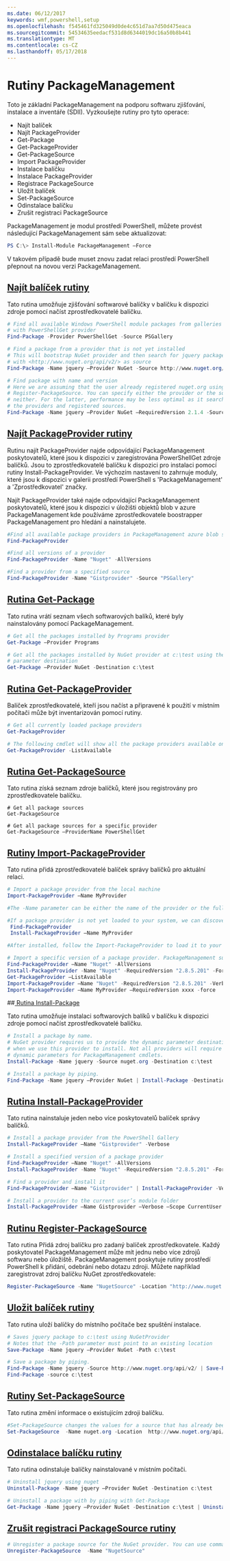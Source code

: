 ```yaml
---
ms.date: 06/12/2017
keywords: wmf,powershell,setup
ms.openlocfilehash: f545461fd325049d0de4c651d7aa7d50d475eaca
ms.sourcegitcommit: 54534635eedacf531d8d6344019dc16a50b8b441
ms.translationtype: MT
ms.contentlocale: cs-CZ
ms.lasthandoff: 05/17/2018
---
```

# <a name="packagemanagement-cmdlets"></a>Rutiny PackageManagement
Toto je základní PackageManagement na podporu softwaru zjišťování, instalace a inventáře (SDII). Vyzkoušejte rutiny pro tyto operace:
-   Najít balíček
-   Najít PackageProvider
-   Get-Package
-   Get-PackageProvider
-   Get-PackageSource
-   Import PackageProvider
-   Instalace balíčku
-   Instalace PackageProvider
-   Registrace PackageSource
-   Uložit balíček
-   Set-PackageSource
-   Odinstalace balíčku
-   Zrušit registraci PackageSource

PackageManagement je modul prostředí PowerShell, můžete provést následující PackageManagement sám sebe aktualizovat:
```powershell
PS C:\> Install-Module PackageManagement –Force
```
V takovém případě bude muset znovu zadat relaci prostředí PowerShell přepnout na novou verzi PackageManagement.

## <a name="find-package-cmdlethttpstechnetmicrosoftcomlibrarydn890709aspx"></a>[Najít balíček rutiny](https://technet.microsoft.com/library/dn890709.aspx)
Tato rutina umožňuje zjišťování softwarové balíčky v balíčku k dispozici zdroje pomocí načíst zprostředkovatelé balíčku.
```powershell
# Find all available Windows PowerShell module packages from galleries registered
# with PowerShellGet provider
Find-Package -Provider PowerShellGet -Source PSGallery

# Find a package from a provider that is not yet installed
# This will bootstrap NuGet provider and then search for jquery package using NuGet
# with <http://www.nuget.org/api/v2/> as source
Find-Package -Name jquery –Provider NuGet -Source http://www.nuget.org/api/v2/

# Find package with name and version
# Here we are assuming that the user already registered nuget.org using
# Register-PackageSource. You can specify either the provider or the source, or
# neither. For the latter, performance may be less optimal as it searches through all
# the providers and registered sources.
Find-Package -Name jquery –Provider NuGet –RequiredVersion 2.1.4 -Source nuget.org
```

## <a name="find-packageprovider-cmdlethttpstechnetmicrosoftcomlibrarymt676544aspx"></a>[Najít PackageProvider rutiny](https://technet.microsoft.com/library/mt676544.aspx)
Rutinu najít PackageProvider najde odpovídající PackageManagement poskytovatelů, které jsou k dispozici v zaregistrována PowerShellGet zdroje balíčků. Jsou to zprostředkovatelé balíčku k dispozici pro instalaci pomocí rutiny Install-PackageProvider. Ve výchozím nastavení to zahrnuje moduly, které jsou k dispozici v galerii prostředí PowerShell s 'PackageManagement' a 'Zprostředkovatel' značky.

Najít PackageProvider také najde odpovídající PackageManagement poskytovatelů, které jsou k dispozici v úložišti objektů blob v azure PackageManagement kde používáme zprostředkovatele boostrapper PackageManagement pro hledání a nainstalujete.
```powershell
#Find all available package providers in PackageManagement azure blob store as well as in PowerShellGallery.com
Find-PackageProvider

#Find all versions of a provider
Find-PackageProvider -Name "Nuget" -AllVersions

#Find a provider from a specified source
Find-PackageProvider -Name "Gistprovider" -Source "PSGallery"
```

## <a name="get-package-cmdlethttpstechnetmicrosoftcomlibrarydn890704aspx"></a>[Rutina Get-Package](https://technet.microsoft.com/library/dn890704.aspx)
Tato rutina vrátí seznam všech softwarových balíků, které byly nainstalovány pomocí PackageManagement.
```powershell
# Get all the packages installed by Programs provider
Get-Package –Provider Programs

# Get all the packages installed by NuGet provider at c:\test using the dynamic
# parameter destination
Get-Package –Provider NuGet -Destination c:\test
```

## <a name="get-packageprovider-cmdlethttpstechnetmicrosoftcomen-uslibrarydn890703aspx"></a>[Rutina Get-PackageProvider](https://technet.microsoft.com/en-us/library/dn890703.aspx)
Balíček zprostředkovatelé, kteří jsou načíst a připravené k použití v místním počítači může být inventarizován pomocí rutiny.
```powershell
# Get all currently loaded package providers
Get-PackageProvider

# The following cmdlet will show all the package providers available on the machine (including those that are not loaded):
Get-PackageProvider -ListAvailable
```

## <a name="get-packagesource-cmdlethttpstechnetmicrosoftcomen-uslibrarydn890705aspx"></a>[Rutina Get-PackageSource](https://technet.microsoft.com/en-us/library/dn890705.aspx)
Tato rutina získá seznam zdroje balíčků, které jsou registrovány pro zprostředkovatele balíčku.
```powershelll
# Get all package sources
Get-PackageSource

# Get all package sources for a specific provider
Get-PackageSource –ProviderName PowerShellGet
```

## <a name="import-packageprovider-cmdlethttpstechnetmicrosoftcomen-uslibrarymt676545aspx"></a>[Rutiny Import-PackageProvider](https://technet.microsoft.com/en-us/library/mt676545.aspx)
Tato rutina přidá zprostředkovatelé balíček správy balíčků pro aktuální relaci.
```powershell
# Import a package provider from the local machine
Import-PackageProvider –Name MyProvider

#The -Name parameter can be either the name of the provider or the full path to the provider. Currently, we support .dll, .exe and.psm1 for the full path case. If the name of the provider is used for the -Name parameter, then additional version parameters such as -RequiredVersion, -MinimumVersion and -MaximumVersion may be specified. Otherwise, the latest version of the provider will be imported.

#If a package provider is not yet loaded to your system, we can discover and install on-demand. You can use explicit discovery and install cmdlets to do so:
 Find-PackageProvider
 Install-PackageProvider –Name MyProvider

#After installed, follow the Import-PackageProvider to load it to your system.

# Import a specific version of a package provider. PackageManagement supports installations of multiple versions of a package provider using PackageProvider cmdlets (not by bootstrapper provider). You can install another version of a package provider given that you already have one up running by:
Find-PackageProvider –Name "Nuget" -AllVersions
Install-PackageProvider -Name "Nuget" -RequiredVersion "2.8.5.201" -Force
Get-PackageProvider –ListAvailable
Import-PackageProvider –Name "Nuget" -RequiredVersion "2.8.5.201" -Verbose
Import-PackageProvider –Name MyProvider –RequiredVersion xxxx -force
```

##<a name="-install-package-cmdlethttpstechnetmicrosoftcomen-uslibrarydn890711aspx"></a>[ Rutina Install-Package](https://technet.microsoft.com/en-us/library/dn890711.aspx)

Tato rutina umožňuje instalaci softwarových balíků v balíčku k dispozici zdroje pomocí načíst zprostředkovatelé balíčku.
```powershell
# Install a package by name.
# NuGet provider requires us to provide the dynamic parameter destination path
# when we use this provider to install. Not all providers will require you to supply
# dynamic parameters for PackageManagement cmdlets.
Install-Package -Name jquery -Source nuget.org -Destination c:\test

# Install a package by piping.
Find-Package -Name jquery –Provider NuGet | Install-Package -Destination c:\test
```

## <a name="install-packageprovider-cmdlethttpstechnetmicrosoftcomen-uslibrarymt676543aspx"></a>[Rutina Install-PackageProvider](https://technet.microsoft.com/en-us/library/mt676543.aspx)
Tato rutina nainstaluje jeden nebo více poskytovatelů balíček správy balíčků.
```powershell
# Install a package provider from the PowerShell Gallery
Install-PackageProvider –Name "Gistprovider" -Verbose

# Install a specified version of a package provider
Find-PackageProvider –Name "Nuget" -AllVersions
Install-PackageProvider -Name "Nuget" -RequiredVersion "2.8.5.201" -Force

# Find a provider and install it
Find-PackageProvider –Name "Gistprovider" | Install-PackageProvider -Verbose

# Install a provider to the current user’s module folder
Install-PackageProvider –Name Gistprovider –Verbose –Scope CurrentUser
```

## <a name="register-packagesource-cmdlethttpstechnetmicrosoftcomen-uslibrarydn890701aspx"></a>[Rutinu Register-PackageSource](https://technet.microsoft.com/en-us/library/dn890701.aspx)
Tato rutina Přidá zdroj balíčku pro zadaný balíček zprostředkovatele.
Každý poskytovatel PackageManagement může mít jednu nebo více zdrojů softwaru nebo úložiště. PackageManagement poskytuje rutiny prostředí PowerShell k přidání, odebrání nebo dotazu zdroji. Můžete například zaregistrovat zdroj balíčku NuGet zprostředkovatele:
```powershell
Register-PackageSource -Name "NugetSource" -Location "http://www.nuget.org/api/v2" –ProviderName nuget
```

## <a name="save-package-cmdlethttpstechnetmicrosoftcomen-uslibrarydn890708aspx"></a>[Uložit balíček rutiny](https://technet.microsoft.com/en-us/library/dn890708.aspx)
Tato rutina uloží balíčky do místního počítače bez spuštění instalace.
```powershell
# Saves jquery package to c:\test using NuGetProvider
# Notes that the -Path parameter must point to an existing location
Save-Package -Name jquery –Provider NuGet -Path c:\test

# Save a package by piping.
Find-Package -Name jquery -Source http://www.nuget.org/api/v2/ | Save-Package -Path c:\test
Find-Package -source c:\test
```

## <a name="set-packagesource-cmdlethttpstechnetmicrosoftcomen-uslibrarydn890710aspx"></a>[Rutiny Set-PackageSource](https://technet.microsoft.com/en-us/library/dn890710.aspx)
Tato rutina změní informace o existujícím zdroji balíčku.
```powershell
#Set-PackageSource changes the values for a source that has already been registered by running the Register-PackageSource cmdlet. By #running Set-PackageSource, you can change the source name and location.
Set-PackageSource  -Name nuget.org -Location  http://www.nuget.org/api/v2 -NewName nuget2 -NewLocation https://www.nuget.org/api/v2
```

## <a name="uninstall-package-cmdlethttpstechnetmicrosoftcomen-uslibrarydn890702aspx"></a>[Odinstalace balíčku rutiny](https://technet.microsoft.com/en-us/library/dn890702.aspx)
Tato rutina odinstaluje balíčky nainstalované v místním počítači.
```powershell
# Uninstall jquery using nuget
Uninstall-Package -Name jquery –Provider NuGet -Destination c:\test

# Uninstall a package with by piping with Get-Package
Get-Package -Name jquery –Provider NuGet -Destination c:\test | Uninstall-Package
```

## <a name="unregister-packagesource-cmdlethttpstechnetmicrosoftcomen-uslibrarydn890707aspx"></a>[Zrušit registraci PackageSource rutiny](https://technet.microsoft.com/en-us/library/dn890707.aspx)
```powershell
# Unregister a package source for the NuGet provider. You can use command Unregister-PackageSource, to disconnect with a repository, and Get-PackageSource, to discover what the repositories are associated with that provider.
Unregister-PackageSource  -Name "NugetSource"
```
